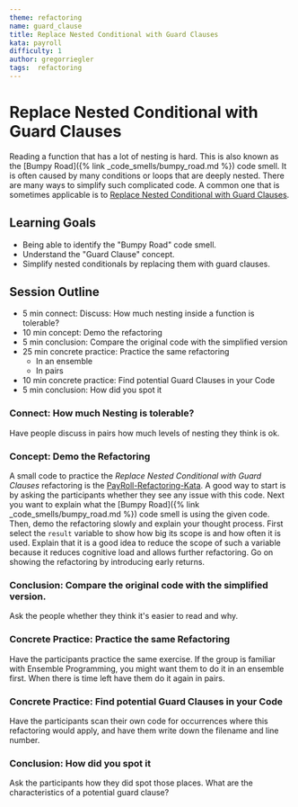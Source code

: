 ```yaml
---
theme: refactoring
name: guard_clause
title: Replace Nested Conditional with Guard Clauses
kata: payroll
difficulty: 1
author: gregorriegler
tags:  refactoring
---
```


# Replace Nested Conditional with Guard Clauses

Reading a function that has a lot of nesting is hard.
This is also known as the [Bumpy Road]({% link _code_smells/bumpy_road.md %}) code smell.
It is often caused by many conditions or loops that are deeply nested.
There are many ways to simplify such complicated code.
A common one that is sometimes applicable is to [Replace Nested Conditional with Guard Clauses](https://refactoring.com/catalog/replaceNestedConditionalWithGuardClauses.html).

## Learning Goals

* Being able to identify the "Bumpy Road" code smell.
* Understand the "Guard Clause" concept.
* Simplify nested conditionals by replacing them with guard clauses.

## Session Outline
 
* 5 min connect: Discuss: How much nesting inside a function is tolerable?  
* 10 min concept: Demo the refactoring
* 5 min conclusion: Compare the original code with the simplified version
* 25 min concrete practice: Practice the same refactoring
    * In an ensemble
    * In pairs
* 10 min concrete practice: Find potential Guard Clauses in your Code
* 5 min conclusion: How did you spot it

### Connect: How much Nesting is tolerable?
Have people discuss in pairs how much levels of nesting they think is ok.

### Concept: Demo the Refactoring
A small code to practice the *Replace Nested Conditional with Guard Clauses* refactoring is the [PayRoll-Refactoring-Kata](https://github.com/gregorriegler/payroll-refactoring-kata). 
A good way to start is by asking the participants whether they see any issue with this code.
Next you want to explain what the [Bumpy Road]({% link _code_smells/bumpy_road.md %}) code smell is using the given code.
Then, demo the refactoring slowly and explain your thought process.
First select the `result` variable to show how big its scope is and how often it is used.
Explain that it is a good idea to reduce the scope of such a variable because it reduces cognitive load and allows further refactoring.
Go on showing the refactoring by introducing early returns.

### Conclusion: Compare the original code with the simplified version.
Ask the people whether they think it's easier to read and why.

### Concrete Practice: Practice the same Refactoring
Have the participants practice the same exercise.
If the group is familiar with Ensemble Programming, you might want them to do it in an ensemble first.
When there is time left have them do it again in pairs.

### Concrete Practice: Find potential Guard Clauses in your Code
Have the participants scan their own code for occurrences where this refactoring would apply, and have them write down the filename and line number.

### Conclusion: How did you spot it
Ask the participants how they did spot those places.
What are the characteristics of a potential guard clause?

